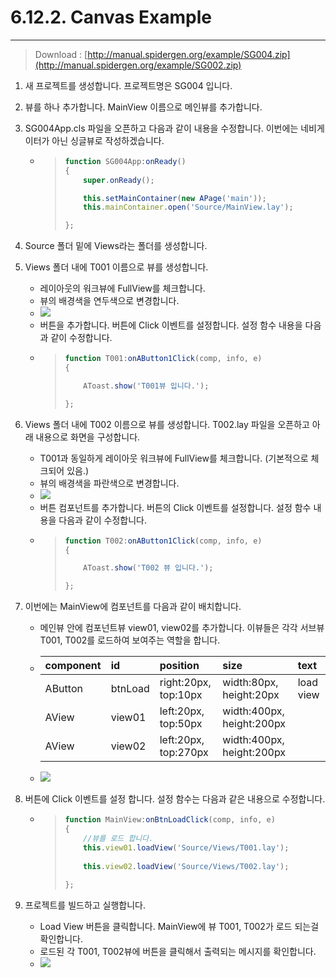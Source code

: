 # 6.12.2. Canvas Example

---

> Download : [http://manual.spidergen.org/example/SG004.zip](http://manual.spidergen.org/example/SG002.zip)

1. 새 프로젝트를 생성합니다. 프로젝트명은 SG004 입니다.
2. 뷰를 하나 추가합니다. MainView 이름으로 메인뷰를 추가합니다.
3. SG004App.cls 파일을 오픈하고 다음과 같이 내용을 수정합니다. 이번에는 네비게이터가 아닌 싱글뷰로 작성하겠습니다.

   * > ```js
     > function SG004App:onReady()
     > {
     >     super.onReady();
     >
     >     this.setMainContainer(new APage('main'));
     >     this.mainContainer.open('Source/MainView.lay');
     >
     > };
     > ```

4. Source 폴더 밑에 Views라는 폴더를 생성합니다.

5. Views 폴더 내에 T001 이름으로 뷰를 생성합니다.

   * 레이아웃의 워크뷰에 FullView를 체크합니다.
   * 뷰의 배경색을 연두색으로 변경합니다.
   * ![](/assets/view-ex-002.png)
   * 버튼을 추가합니다. 버튼에 Click 이벤트를 설정합니다. 설정 함수 내용을 다음과 같이 수정합니다.
   * > ```js
     > function T001:onAButton1Click(comp, info, e)
     > {
     >
     >     AToast.show('T001뷰 입니다.');
     >
     > };
     > ```

6. Views 폴더 내에 T002 이름으로 뷰를 생성합니다. T002.lay 파일을 오픈하고 아래 내용으로 화면을 구성합니다.

   * T001과 동일하게 레이아웃 워크뷰에 FullView를 체크합니다. \(기본적으로 체크되어 있음.\)
   * 뷰의 배경색을 파란색으로 변경합니다.
   * ![](/assets/view-ex-006.png)
   * 버튼 컴포넌트를 추가합니다. 버튼의  Click 이벤트를 설정합니다. 설정 함수 내용을 다음과 같이 수정합니다.
   * > ```js
     > function T002:onAButton1Click(comp, info, e)
     > {
     >
     >     AToast.show('T002 뷰 입니다.');
     >
     > };
     > ```

7. 이번에는 MainView에 컴포넌트를 다음과 같이 배치합니다.

   * 메인뷰 안에 컴포넌트뷰 view01, view02를 추가합니다. 이뷰들은 각각 서브뷰 T001, T002를 로드하여 보여주는 역할을 합니다.
   * | component | id | position | size | text |
     | :--- | :--- | :--- | :--- | :--- |
     | AButton | btnLoad | right:20px, top:10px | width:80px, height:20px | load view |
     | AView | view01 | left:20px, top:50px | width:400px, height:200px |  |
     | AView | view02 | left:20px, top:270px | width:400px, height:200px |  |
   * ![](/assets/view-ex-009.png)

8. 버튼에 Click 이벤트를 설정 합니다. 설정 함수는 다음과 같은 내용으로 수정합니다.

   * > ```js
     > function MainView:onBtnLoadClick(comp, info, e)
     > {
     >     //뷰를 로드 합니다.
     >     this.view01.loadView('Source/Views/T001.lay');
     >     
     >     this.view02.loadView('Source/Views/T002.lay');
     >     
     > };
     > ```

9. 프로젝트를 빌드하고 실행합니다.

   * Load View 버튼을 클릭합니다. MainView에 뷰 T001, T002가 로드 되는걸 확인합니다.
   * 로드된 각 T001, T002뷰에 버튼을 클릭해서 출력되는 메시지를 확인합니다.
   * ![](/assets/view-ex-005.png)





